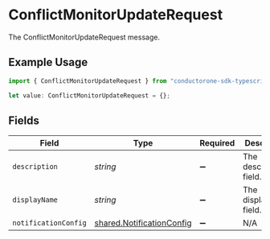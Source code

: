 # ConflictMonitorUpdateRequest

The ConflictMonitorUpdateRequest message.

## Example Usage

```typescript
import { ConflictMonitorUpdateRequest } from "conductorone-sdk-typescript/sdk/models/shared";

let value: ConflictMonitorUpdateRequest = {};
```

## Fields

| Field                                                                         | Type                                                                          | Required                                                                      | Description                                                                   |
| ----------------------------------------------------------------------------- | ----------------------------------------------------------------------------- | ----------------------------------------------------------------------------- | ----------------------------------------------------------------------------- |
| `description`                                                                 | *string*                                                                      | :heavy_minus_sign:                                                            | The description field.                                                        |
| `displayName`                                                                 | *string*                                                                      | :heavy_minus_sign:                                                            | The displayName field.                                                        |
| `notificationConfig`                                                          | [shared.NotificationConfig](../../../sdk/models/shared/notificationconfig.md) | :heavy_minus_sign:                                                            | N/A                                                                           |